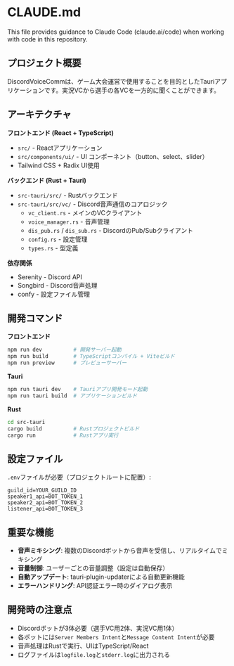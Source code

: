 # CLAUDE.md

This file provides guidance to Claude Code (claude.ai/code) when working with code in this repository.

## プロジェクト概要

DiscordVoiceCommは、ゲーム大会運営で使用することを目的としたTauriアプリケーションです。実況VCから選手の各VCを一方的に聞くことができます。

## アーキテクチャ

**フロントエンド (React + TypeScript)**
- `src/` - Reactアプリケーション
- `src/components/ui/` - UI コンポーネント（button、select、slider）
- Tailwind CSS + Radix UI使用

**バックエンド (Rust + Tauri)**
- `src-tauri/src/` - Rustバックエンド
- `src-tauri/src/vc/` - Discord音声通信のコアロジック
  - `vc_client.rs` - メインのVCクライアント
  - `voice_manager.rs` - 音声管理
  - `dis_pub.rs` / `dis_sub.rs` - DiscordのPub/Subクライアント
  - `config.rs` - 設定管理
  - `types.rs` - 型定義

**依存関係**
- Serenity - Discord API
- Songbird - Discord音声処理
- confy - 設定ファイル管理

## 開発コマンド

**フロントエンド**
```bash
npm run dev          # 開発サーバー起動
npm run build        # TypeScriptコンパイル + Viteビルド
npm run preview      # プレビューサーバー
```

**Tauri**
```bash
npm run tauri dev    # Tauriアプリ開発モード起動
npm run tauri build  # アプリケーションビルド
```

**Rust**
```bash
cd src-tauri
cargo build          # Rustプロジェクトビルド
cargo run            # Rustアプリ実行
```

## 設定ファイル

`.env`ファイルが必要（プロジェクトルートに配置）:
```
guild_id=YOUR_GUILD_ID
speaker1_api=BOT_TOKEN_1
speaker2_api=BOT_TOKEN_2
listener_api=BOT_TOKEN_3
```

## 重要な機能

- **音声ミキシング**: 複数のDiscordボットから音声を受信し、リアルタイムでミキシング
- **音量制御**: ユーザーごとの音量調整（設定は自動保存）
- **自動アップデート**: tauri-plugin-updaterによる自動更新機能
- **エラーハンドリング**: API認証エラー時のダイアログ表示

## 開発時の注意点

- Discordボットが3体必要（選手VC用2体、実況VC用1体）
- 各ボットには`Server Members Intent`と`Message Content Intent`が必要
- 音声処理はRustで実行、UIはTypeScript/React
- ログファイルは`logfile.log`と`stderr.log`に出力される